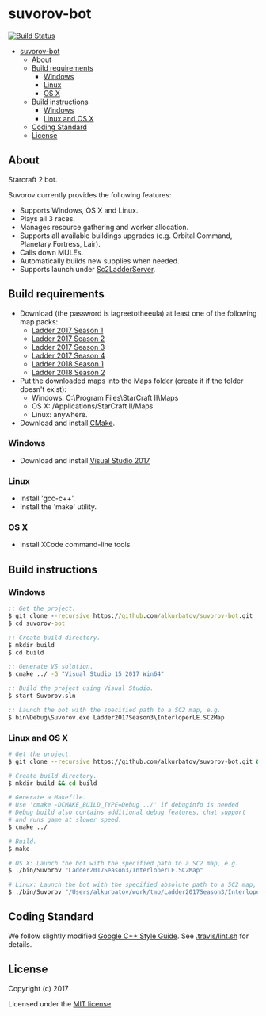 # suvorov-bot

[![Build Status](https://travis-ci.org/alkurbatov/suvorov-bot.png?branch=master)](https://travis-ci.org/alkurbatov/suvorov-bot)

- [suvorov-bot](#suvorov-bot)
    - [About](#about)
    - [Build requirements](#build-requirements)
        - [Windows](#windows)
        - [Linux](#linux)
        - [OS X](#os-x)
    - [Build instructions](#build-instructions)
        - [Windows](#windows)
        - [Linux and OS X](#linux-and-os-x)
    - [Coding Standard](#coding-standard)
    - [License](#license)

About
-----

Starcraft 2 bot.

Suvorov currently provides the following features:
* Supports Windows, OS X and Linux.
* Plays all 3 races.
* Manages resource gathering and worker allocation.
* Supports all available buildings upgrades (e.g. Orbital Command, Planetary Fortress, Lair).
* Calls down MULEs.
* Automatically builds new supplies when needed.
* Supports launch under [Sc2LadderServer](https://github.com/Cryptyc/Sc2LadderServer).

Build requirements
------------------

* Download (the password is iagreetotheeula) at least one of the following map packs:
  * [Ladder 2017 Season 1](http://blzdistsc2-a.akamaihd.net/MapPacks/Ladder2017Season1.zip)
  * [Ladder 2017 Season 2](http://blzdistsc2-a.akamaihd.net/MapPacks/Ladder2017Season2.zip)
  * [Ladder 2017 Season 3](http://blzdistsc2-a.akamaihd.net/MapPacks/Ladder2017Season3_Updated.zip)
  * [Ladder 2017 Season 4](http://blzdistsc2-a.akamaihd.net/MapPacks/Ladder2017Season4.zip)
  * [Ladder 2018 Season 1](http://blzdistsc2-a.akamaihd.net/MapPacks/Ladder2018Season1.zip)
  * [Ladder 2018 Season 2](http://blzdistsc2-a.akamaihd.net/MapPacks/Ladder2018Season2_Updated.zip)
* Put the downloaded maps into the Maps folder (create it if the folder doesn't exist):
  * Windows: C:\Program Files\StarCraft II\Maps
  * OS X: /Applications/StarCraft II/Maps
  * Linux: anywhere.
* Download and install [CMake](https://cmake.org/download/).

### Windows
* Download and install [Visual Studio 2017](https://www.visualstudio.com/downloads/)

### Linux
* Install 'gcc-c++'.
* Install the 'make' utility.

### OS X
* Install XCode command-line tools.

Build instructions
------------------

### Windows

```bat
:: Get the project.
$ git clone --recursive https://github.com/alkurbatov/suvorov-bot.git
$ cd suvorov-bot

:: Create build directory.
$ mkdir build
$ cd build

:: Generate VS solution.
$ cmake ../ -G "Visual Studio 15 2017 Win64"

:: Build the project using Visual Studio.
$ start Suvorov.sln

:: Launch the bot with the specified path to a SC2 map, e.g.
$ bin\Debug\Suvorov.exe Ladder2017Season3\InterloperLE.SC2Map
```

### Linux and OS X

```bash
# Get the project.
$ git clone --recursive https://github.com/alkurbatov/suvorov-bot.git && cd suvorov-bot

# Create build directory.
$ mkdir build && cd build

# Generate a Makefile.
# Use 'cmake -DCMAKE_BUILD_TYPE=Debug ../' if debuginfo is needed
# Debug build also contains additional debug features, chat support
# and runs game at slower speed.
$ cmake ../

# Build.
$ make

# OS X: Launch the bot with the specified path to a SC2 map, e.g.
$ ./bin/Suvorov "Ladder2017Season3/InterloperLE.SC2Map"

# Linux: Launch the bot with the specified absolute path to a SC2 map, e.g.
$ ./bin/Suvorov "/Users/alkurbatov/work/tmp/Ladder2017Season3/InterloperLE.SC2Map"
```

Coding Standard
---------------

We follow slightly modified [Google C++ Style Guide](https://google.github.io/styleguide/cppguide.html).
See [.travis/lint.sh](.travis/lint.sh) for details.

License
-------

Copyright (c) 2017

Licensed under the [MIT license](LICENSE).
